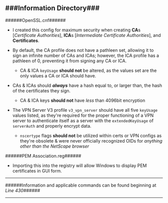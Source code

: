 ###Information Directory###
---
######OpenSSL.cnf######
  - I created this config for maximum security when creating **CA**s [_Certificate Authorities_], **ICA**s [_Intermediate Certificate Authorities_], and **Certificates**.

- By default, the CA profile does not have a pathleen set, allowing it to sign an infinite number of CAs and ICAs; however, the ICA profile has a pathleen of 0, preventing it from signing any CA or ICA. 
  - CA & ICA `keyUsage` **should not** be altered, as the values set are the only values a CA or ICA should have.

- CAs & ICAs should **_always_** have a hash equal to, or larger than, the hash of the certificates they sign.
  - CA & ICA keys **should not** have _less_ than 4096bit encryption

- The VPN Server V3 profile `v3_vpn_server` should have all five `keyUsage` values listed, as they're required for the proper functioning of a VPN server to authenticate itself as a server with the `extendedKeyUsage` of `serverAuth` and properly encrypt data.
  - `nscertype` flags **should not** be utilized within certs or VPN configs as they're obsolete & were never officially recognized OIDs for _anything other than the NetScape browser_ 


######PEM Association.reg######
  - Importing this into the registry will allow Windows to display PEM certificates in GUI form.

***
######Information and applicable commands can be found beginning at _Line 430_######
***
